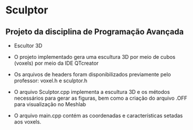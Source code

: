 # Sculptor

## Projeto da disciplina de Programação Avançada
* Escultor 3D

* O projeto implementado gera uma escultura 3D por meio de cubos (voxels) por meio da IDE QTcreator

* Os arquivos de headers foram disponibilizados previamente pelo professor: voxel.h e sculptor.h

* O arquivo Sculptor.cpp implementa a escultura 3D e os métodos necessários para gerar as figuras, bem como a criação do arquivo .OFF para visualização no Meshlab

* O arquivo main.cpp contém as coordenadas e características setadas aos voxels.
